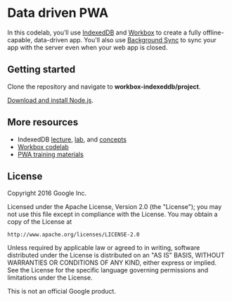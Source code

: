 # Data driven PWA

In this codelab, you’ll use [IndexedDB](https://developer.mozilla.org/en-US/docs/Web/API/IndexedDB_API) and [Workbox](https://workboxjs.org/) to create a fully offline-capable, data-driven app. You'll also use [Background Sync](https://developers.google.com/web/updates/2015/12/background-sync) to sync your app with the server even when your web app is closed.

## Getting started

Clone the repository and navigate to **workbox-indexeddb/project**.

[Download and install Node.js](https://nodejs.org/en/download/).

## More resources

* IndexedDB [lecture](https://developers.google.com/web/ilt/pwa/working-with-indexeddb-slides), [lab](https://developers.google.com/web/ilt/pwa/lab-indexeddb), and [concepts](https://developers.google.com/web/ilt/pwa/working-with-indexeddb)
* [Workbox codelab](https://codelabs.developers.google.com/codelabs/workbox-lab/#0)
* [PWA training materials](https://developers.google.com/web/ilt/pwa/)

## License

Copyright 2016 Google Inc.

Licensed under the Apache License, Version 2.0 (the "License");
you may not use this file except in compliance with the License.
You may obtain a copy of the License at

    http://www.apache.org/licenses/LICENSE-2.0

Unless required by applicable law or agreed to in writing, software
distributed under the License is distributed on an "AS IS" BASIS,
WITHOUT WARRANTIES OR CONDITIONS OF ANY KIND, either express or implied.
See the License for the specific language governing permissions and
limitations under the License.

This is not an official Google product.
